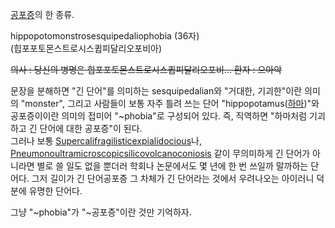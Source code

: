 [공포증](%EA%B3%B5%ED%8F%AC%EC%A6%9D.md)의 한 종류.

hippopotomonstrosesquipedaliophobia (36자)  
(힙포포토몬스트로시스큅피달리오포비아)

<del>의사 : 당신의 병명은 힙포포토몬스트로시스큅피달리오포비... 환자 : 으아악</del>

문장을 분해하면 "긴 단어"를 의미하는 sesquipedalian와 "거대한, 기괴한"이란 의미의 "monster", 그리고 사람들이 보통
자주 틀려 쓰는 단어 "hippopotamus([하마](%ED%95%98%EB%A7%88.md))"와 공포증이이란 의미의 접미어
"~phobia"로 구성되어 있다. 즉, 직역하면 "하마처럼 기괴하고 긴 단어에 대한 공포증"이 된다.  
그러나 보통 [Supercalifragilisticexpialidocious](Supercalifragilisticexpialidocious.md)나, [Pneumonoultramicroscopicsilicovolcanoconiosis](%EC%A7%84%ED%8F%90%EC%A6%9D.md) 같이 무의미하게 긴 단어가 아니라면 별로 쓸 일도 없을 뿐더러 학회나 논문에서도 몇 년에 한 번 쓰일까 말까하는
단어다. 그저 길이가 긴 단어공포증 그 차체가 긴 단어라는 것에서 우려나오는 아이러니 덕분에 유명한 단어다.

그냥 "~phobia"가 "~공포증"이란 것만 기억하자.

